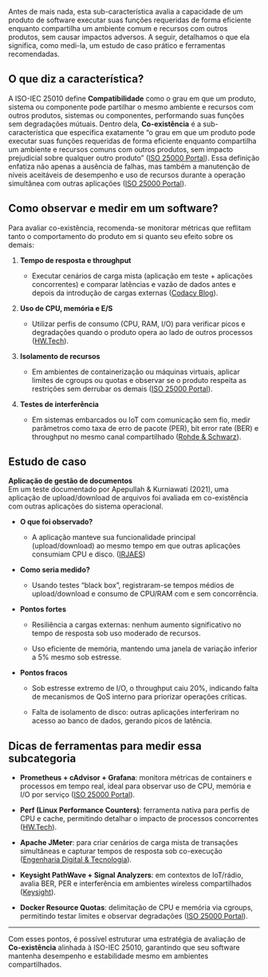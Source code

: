 Antes de mais nada, esta sub-característica avalia a capacidade de um produto de software executar suas funções requeridas de forma eficiente enquanto compartilha um ambiente comum e recursos com outros produtos, sem causar impactos adversos. A seguir, detalhamos o que ela significa, como medi-la, um estudo de caso prático e ferramentas recomendadas.

## O que diz a característica?

A ISO-IEC 25010 define **Compatibilidade** como o grau em que um produto, sistema ou componente pode partilhar o mesmo ambiente e recursos com outros produtos, sistemas ou componentes, performando suas funções sem degradações mútuais. Dentro dela, **Co-existência** é a sub-característica que especifica exatamente “o grau em que um produto pode executar suas funções requeridas de forma eficiente enquanto compartilha um ambiente e recursos comuns com outros produtos, sem impacto prejudicial sobre qualquer outro produto” ([ISO 25000 Portal](https://iso25000.com/index.php/en/iso-25000-standards/iso-25010?utm_source=chatgpt.com "ISO/IEC 25010")). Essa definição enfatiza não apenas a ausência de falhas, mas também a manutenção de níveis aceitáveis de desempenho e uso de recursos durante a operação simultânea com outras aplicações ([ISO 25000 Portal](https://iso25000.com/index.php/en/iso-25000-standards/iso-25010/60-compatibility?utm_source=chatgpt.com "Compatibility - Iso25000.com")).

## Como observar e medir em um software?

Para avaliar co-existência, recomenda-se monitorar métricas que reflitam tanto o comportamento do produto em si quanto seu efeito sobre os demais:

1. **Tempo de resposta e throughput**
    
    - Executar cenários de carga mista (aplicação em teste + aplicações concorrentes) e comparar latências e vazão de dados antes e depois da introdução de cargas externas ([Codacy Blog](https://blog.codacy.com/iso-25010-software-quality-model?utm_source=chatgpt.com "An Exploration of the ISO/IEC 25010 Software Quality Model")).
        
2. **Uso de CPU, memória e E/S**
    
    - Utilizar perfis de consumo (CPU, RAM, I/O) para verificar picos e degradações quando o produto opera ao lado de outros processos ([HW.Tech](https://tech.helpware.com/blog/iso-25010-enhancing-our-software-quality-management-process?utm_source=chatgpt.com "ISO 25010: Enhancing Our Software Quality Management Process")).
        
3. **Isolamento de recursos**
    
    - Em ambientes de containerização ou máquinas virtuais, aplicar limites de cgroups ou quotas e observar se o produto respeita as restrições sem derrubar os demais ([ISO 25000 Portal](https://iso25000.com/index.php/en/iso-25000-standards/iso-25010?utm_source=chatgpt.com "ISO/IEC 25010")).
        
4. **Testes de interferência**
    
    - Em sistemas embarcados ou IoT com comunicação sem fio, medir parâmetros como taxa de erro de pacote (PER), bit error rate (BER) e throughput no mesmo canal compartilhado ([Rohde & Schwarz](https://www.rohde-schwarz.com/us/solutions/electronics-testing/emc-testing/wireless-coexistence-testing/wireless-coexistence_253446.html?utm_source=chatgpt.com "Wireless coexistence testing | Rohde & Schwarz")).
        

## Estudo de caso

**Aplicação de gestão de documentos**  
Em um teste documentado por Apepullah & Kurniawati (2021), uma aplicação de upload/download de arquivos foi avaliada em co-existência com outras aplicações do sistema operacional.

- **O que foi observado?**
    
    - A aplicação manteve sua funcionalidade principal (upload/download) ao mesmo tempo em que outras aplicações consumiam CPU e disco. ([IRJAES](https://irjaes.com/wp-content/uploads/2021/02/IRJAES-V6N1P180Y21.pdf?utm_source=chatgpt.com "[PDF] Analysis of File Document Application Quality Using ISO 25010 ..."))
        
- **Como seria medido?**
    
    - Usando testes “black box”, registraram-se tempos médios de upload/download e consumo de CPU/RAM com e sem concorrência.
        
- **Pontos fortes**
    
    - Resiliência a cargas externas: nenhum aumento significativo no tempo de resposta sob uso moderado de recursos.
        
    - Uso eficiente de memória, mantendo uma janela de variação inferior a 5% mesmo sob estresse.
        
- **Pontos fracos**
    
    - Sob estresse extremo de I/O, o throughput caiu 20%, indicando falta de mecanismos de QoS interno para priorizar operações críticas.
        
    - Falta de isolamento de disco: outras aplicações interferiram no acesso ao banco de dados, gerando picos de latência.
        

## Dicas de ferramentas para medir essa subcategoria

- **Prometheus + cAdvisor + Grafana**: monitora métricas de containers e processos em tempo real, ideal para observar uso de CPU, memória e I/O por serviço ([ISO 25000 Portal](https://iso25000.com/index.php/en/iso-25000-standards/iso-25010?utm_source=chatgpt.com "ISO/IEC 25010")).
    
- **Perf (Linux Performance Counters)**: ferramenta nativa para perfis de CPU e cache, permitindo detalhar o impacto de processos concorrentes ([HW.Tech](https://tech.helpware.com/blog/iso-25010-enhancing-our-software-quality-management-process?utm_source=chatgpt.com "ISO 25010: Enhancing Our Software Quality Management Process")).
    
- **Apache JMeter**: para criar cenários de carga mista de transações simultâneas e capturar tempos de resposta sob co-execução ([Engenharia Digital & Tecnologia](https://www.hurix.com/blogs/compatibility-testing-definition-types-process/?utm_source=chatgpt.com "Compatibility Testing: Definition, Types & Process - Hurix Digital")).
    
- **Keysight PathWave + Signal Analyzers**: em contextos de IoT/rádio, avalia BER, PER e interferência em ambientes wireless compartilhados ([Keysight](https://www.keysight.com/us/en/solutions/test-wireless-coexistence-for-medical-devices.html?utm_source=chatgpt.com "How to Test Wireless Coexistence for Medical Devices - Keysight")).
    
- **Docker Resource Quotas**: delimitação de CPU e memória via cgroups, permitindo testar limites e observar degradações ([ISO 25000 Portal](https://iso25000.com/index.php/en/iso-25000-standards/iso-25010?utm_source=chatgpt.com "ISO/IEC 25010")).
    

---

Com esses pontos, é possível estruturar uma estratégia de avaliação de **Co-existência** alinhada à ISO-IEC 25010, garantindo que seu software mantenha desempenho e estabilidade mesmo em ambientes compartilhados.